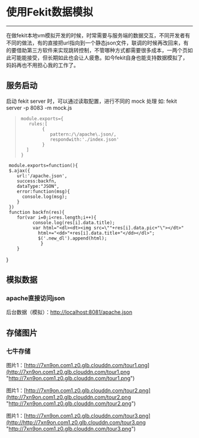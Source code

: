 # 使用Fekit数据模拟 #

----------

在做fekit本地vm模拟开发的时候，时常需要与服务端的数据交互，不同开发者有不同的做法，有的直接把url指向到一个静态json文件，联调的时候再改回来，有的要借助第三方软件来实现跳转控制，不管哪种方式都需要很多成本，一两个页如此可能能接受，但长期如此也会让人疲惫。如今fekit自身也能支持数据模拟了，妈妈再也不用担心我的工作了。
## 服务启动 ##

启动 fekit server 时，可以通过读取配置，进行不同的 mock 处理 如: fekit server -p 8083 -m mock.js
>     module.exports={
>     	 rules:[
>     		  {
>     		     pattern:/\/apache\.json/,
>     		     respondwith:'./index.json'
>     		  }
>     	]
>     }


     module.exports=function(){
     $.ajax({
        url:'/apache.json',
        success:backfn,
        dataType:"JSON",
        error:function(msg){
          console.log(msg);
        }
     })
     function backfn(res){
        for(var i=0;i<res.length;i++){
              console.log(res[i].data.title);
              var html="<dl><dt><img src=\""+res[i].data.pic+"\"></dt>"
                html+="<dd>"+res[i].data.title+"</dd></dl>";
                $('.new_dl').append(html);
                 }
        }
 }
## 模拟数据 ##
### apache直接访问json ###

后台数据（模拟）：[http://localhost:8081/apache.json](http://localhost:8081/apache.json "http://localhost:8081/apache.json")

## 存储图片 ##
### 七牛存储 ###
图片1：[http://7xn9on.com1.z0.glb.clouddn.com/tour1.png](http://7xn9on.com1.z0.glb.clouddn.com/tour1.png "http://7xn9on.com1.z0.glb.clouddn.com/tour1.png")

图片1：[http://7xn9on.com1.z0.glb.clouddn.com/tour2.png](http://7xn9on.com1.z0.glb.clouddn.com/tour2.png "http://7xn9on.com1.z0.glb.clouddn.com/tour2.png")

图片1：[http://7xn9on.com1.z0.glb.clouddn.com/tour3.png](http://http://7xn9on.com1.z0.glb.clouddn.com/tour3.png "http://7xn9on.com1.z0.glb.clouddn.com/tour3.png")